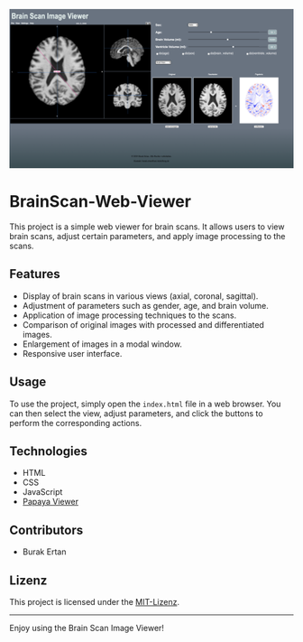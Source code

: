![Image](https://raw.githubusercontent.com/lebenwielarry/BrainScan-Web-Viewer/main/images/image4.png)

# BrainScan-Web-Viewer

This project is a simple web viewer for brain scans. It allows users to view brain scans, adjust certain parameters, and apply image processing to the scans.

## Features

- Display of brain scans in various views (axial, coronal, sagittal).
- Adjustment of parameters such as gender, age, and brain volume.
- Application of image processing techniques to the scans.
- Comparison of original images with processed and differentiated images.
- Enlargement of images in a modal window.
- Responsive user interface.

## Usage

To use the project, simply open the `index.html` file in a web browser. You can then select the view, adjust parameters, and click the buttons to perform the corresponding actions.

## Technologies

- HTML
- CSS
- JavaScript
- [Papaya Viewer](https://github.com/rii-mango/Papaya)

## Contributors

- Burak Ertan

## Lizenz

This project is licensed under the [MIT-Lizenz](LICENSE).

---

Enjoy using the Brain Scan Image Viewer!
